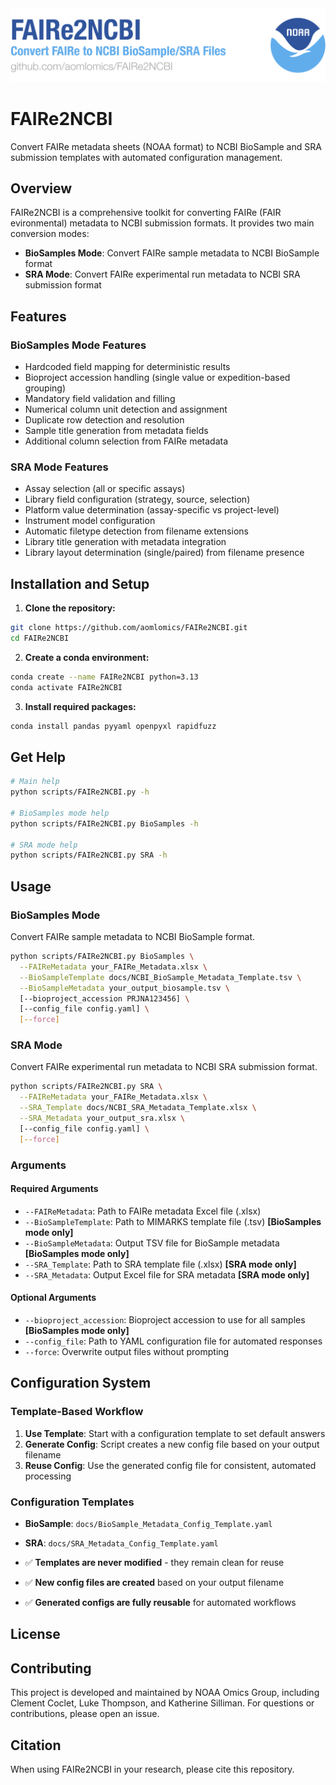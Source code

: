 <div align="center">
  <img src="banner_faire2ncbi.png" alt="FAIRe2NCBI Banner" width="800">
</div>

# FAIRe2NCBI

Convert FAIRe metadata sheets (NOAA format) to NCBI BioSample and SRA submission templates with automated configuration management.

## Overview

FAIRe2NCBI is a comprehensive toolkit for converting FAIRe (FAIR evironmental) metadata to NCBI submission formats. It provides two main conversion modes:

- **BioSamples Mode**: Convert FAIRe sample metadata to NCBI BioSample format
- **SRA Mode**: Convert FAIRe experimental run metadata to NCBI SRA submission format

## Features

### BioSamples Mode Features
- Hardcoded field mapping for deterministic results
- Bioproject accession handling (single value or expedition-based grouping)
- Mandatory field validation and filling
- Numerical column unit detection and assignment
- Duplicate row detection and resolution
- Sample title generation from metadata fields
- Additional column selection from FAIRe metadata

### SRA Mode Features
- Assay selection (all or specific assays)
- Library field configuration (strategy, source, selection)
- Platform value determination (assay-specific vs project-level)
- Instrument model configuration
- Automatic filetype detection from filename extensions
- Library title generation with metadata integration
- Library layout determination (single/paired) from filename presence

## Installation and Setup

1. **Clone the repository:**
```bash
git clone https://github.com/aomlomics/FAIRe2NCBI.git
cd FAIRe2NCBI
```

2. **Create a conda environment:**
```bash
conda create --name FAIRe2NCBI python=3.13
conda activate FAIRe2NCBI
```

3. **Install required packages:**
```bash
conda install pandas pyyaml openpyxl rapidfuzz
```

## Get Help
```bash
# Main help
python scripts/FAIRe2NCBI.py -h

# BioSamples mode help
python scripts/FAIRe2NCBI.py BioSamples -h

# SRA mode help  
python scripts/FAIRe2NCBI.py SRA -h
```

## Usage

### BioSamples Mode

Convert FAIRe sample metadata to NCBI BioSample format.

```bash
python scripts/FAIRe2NCBI.py BioSamples \
  --FAIReMetadata your_FAIRe_Metadata.xlsx \
  --BioSampleTemplate docs/NCBI_BioSample_Metadata_Template.tsv \
  --BioSampleMetadata your_output_biosample.tsv \
  [--bioproject_accession PRJNA123456] \
  [--config_file config.yaml] \
  [--force]
```

### SRA Mode

Convert FAIRe experimental run metadata to NCBI SRA submission format.

```bash
python scripts/FAIRe2NCBI.py SRA \
  --FAIReMetadata your_FAIRe_Metadata.xlsx \
  --SRA_Template docs/NCBI_SRA_Metadata_Template.xlsx \
  --SRA_Metadata your_output_sra.xlsx \
  [--config_file config.yaml] \
  [--force]
```

### Arguments

#### Required Arguments
- `--FAIReMetadata`: Path to FAIRe metadata Excel file (.xlsx)
- `--BioSampleTemplate`: Path to MIMARKS template file (.tsv) **[BioSamples mode only]**
- `--BioSampleMetadata`: Output TSV file for BioSample metadata **[BioSamples mode only]**
- `--SRA_Template`: Path to SRA template file (.xlsx) **[SRA mode only]**
- `--SRA_Metadata`: Output Excel file for SRA metadata **[SRA mode only]**

#### Optional Arguments
- `--bioproject_accession`: Bioproject accession to use for all samples **[BioSamples mode only]**
- `--config_file`: Path to YAML configuration file for automated responses
- `--force`: Overwrite output files without prompting

## Configuration System

### Template-Based Workflow

1. **Use Template**: Start with a configuration template to set default answers
2. **Generate Config**: Script creates a new config file based on your output filename
3. **Reuse Config**: Use the generated config file for consistent, automated processing

### Configuration Templates

- **BioSample**: `docs/BioSample_Metadata_Config_Template.yaml`
- **SRA**: `docs/SRA_Metadata_Config_Template.yaml`

- ✅ **Templates are never modified** - they remain clean for reuse
- ✅ **New config files are created** based on your output filename
- ✅ **Generated configs are fully reusable** for automated workflows


## License


## Contributing

This project is developed and maintained by NOAA Omics Group, including Clement Coclet, Luke Thompson, and Katherine Silliman. For questions or contributions, please open an issue.

## Citation

When using FAIRe2NCBI in your research, please cite this repository.
